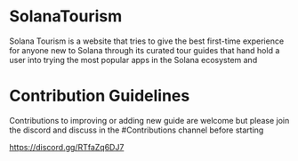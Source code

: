 # SolanaTourism

Solana Tourism is a website that tries to give the best first-time experience for anyone new to Solana through its curated tour guides that hand hold a user into trying the most popular apps in the Solana ecosystem and

# Contribution Guidelines

Contributions to improving or adding new guide are welcome but please join the discord and discuss in the #Contributions channel before starting

https://discord.gg/RTfaZq6DJ7
